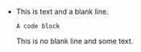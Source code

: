 - This is text and a blank line.

  ```block
  A code block
  ```
  This is no blank line and some text.
